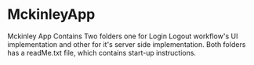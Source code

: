 # MckinleyApp

Mckinley App Contains Two folders one for Login Logout workflow's UI implementation and other for it's server side implementation. Both folders has a readMe.txt file, which contains start-up instructions.
